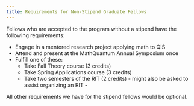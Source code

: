 ```yaml
---
title: Requirements for Non-Stipend Graduate Fellows
---
```

Fellows who are accepted to the program without a stipend have the following requirements:
- Engage in a mentored research project applying math to QIS
- Attend and present at the MathQuantum Annual Symposium once
- Fulfill one of these:
    - Take Fall Theory course (3 credits)
    - Take Spring Applications course (3 credits)
    - Take two semesters of the RIT (2 credits) - might also be asked to assist organizing an RIT -

All other requirements we have for the stipend fellows would be optional.